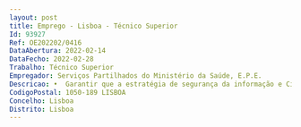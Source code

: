```yaml
--- 
layout: post
title: Emprego - Lisboa - Técnico Superior
Id: 93927
Ref: OE202202/0416
DataAbertura: 2022-02-14
DataFecho: 2022-02-28
Trabalho: Técnico Superior
Empregador: Serviços Partilhados do Ministério da Saúde, E.P.E.
Descricao: •  Garantir que a estratégia de segurança da informação e Cibersegurança são implementadas na organização •  Contribuir para a definição e elaboração das políticas, em conformidade com a Legislação Nacional e Europeia, no âmbito da Segurança da Informação, Cibersegurança e Proteção de Dados •  Contribuir para o estudo, planeamento e propostas das soluções adequadas à proteção da informação e dos sistemas de informação, das ameaças do ciberespaço •  Contribuir para a implementação de processos de melhoria contínua no âmbito da Segurança da Informação, Cibersegurança e Proteção de Dados •  Contribuir para a avaliação dos riscos de Segurança da Informação, Cibersegurança e Proteção de Dados, observando a área de atuação da organização e a criticidade da informação •  Contribuir nos processos de avaliação e validação das opções tecnológicas segurança no âmbito da Segurança da Informação, Cibersegurança e Proteção de Dados •  Contribuir para os processos de avaliação de maturidade ao nível da Segurança da Informação, Cibersegurança e Proteção de Dados •  Garantir a monitorização das atividades no âmbito da Segurança da Informação e Cibersegurança •  Contribuir para as avaliações de impacto de privacidade do tratamento de dados pessoais •   Emitir pareceres no âmbito da Segurança da Informação e Cibersegurança •   Garantir que quaisquer ações desenvolvidas, no âmbito da Segurança da Informação, Cibersegurança e Proteção de Dados, são adequadas e aplicáveis ao contexto da organização •   Apoiar nas ações de sensibilização no âmbito da Segurança da Informação e Cibersegurança •   Garantir a operacionalização do Security Operation Center (SOC) •   Contribuir para o estudo, planeamento e propostas das soluções adequadas à proteção da informação e dos sistemas de informação, das ameaças do ciberespaço •   Executar atividades concorrentes para a elaboração de estudos, planos, projetos, pareceres e diretivas no âmbito da Cibersegurança •   Colaborar com a Autoridade Nacional nos processos de resposta a incidentes, análise de vulnerabilidades e gestão do risco ao nível da Cibersegurança •   Propor a implementação de medidas e soluções adequadas à proteção da informação e dos sistemas de informação, das ameaças do ciberespaço.
CodigoPostal: 1050-189 LISBOA
Concelho: Lisboa
Distrito: Lisboa
--- 
```

